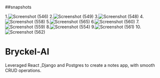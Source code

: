 ##snapshots

1.![Screenshot (546)](https://github.com/Bhumika07092001/Bryckel-AI/assets/109783089/d5161489-c343-4750-94ec-2ceb0321098b)
2.![Screenshot (549)](https://github.com/Bhumika07092001/Bryckel-AI/assets/109783089/684c7476-3b16-4e6c-9c0b-4f97590ab2f7)
3.![Screenshot (548)](https://github.com/Bhumika07092001/Bryckel-AI/assets/109783089/3814813b-639c-4422-9b77-5332597222cf)
4.![Screenshot (558)](https://github.com/Bhumika07092001/Bryckel-AI/assets/109783089/19e341a0-9186-4012-8e3a-2cc39ec25982)
5.![Screenshot (565)](https://github.com/Bhumika07092001/Bryckel-AI/assets/109783089/d070e053-c53a-44ef-aabc-375f698d8b18)
6.![Screenshot (560)](https://github.com/Bhumika07092001/Bryckel-AI/assets/109783089/218b0921-eb0a-4d9e-9e5d-46c1c77c06e8)
7.![Screenshot (559)](https://github.com/Bhumika07092001/Bryckel-AI/assets/109783089/bf680a91-43ab-4efc-9512-57c1202dc0d4)
8.![Screenshot (554)](https://github.com/Bhumika07092001/Bryckel-AI/assets/109783089/efa1c3ef-b838-433e-b3bd-85d5c71815c4)
9.![Screenshot (561)](https://github.com/Bhumika07092001/Bryckel-AI/assets/109783089/2ab0e432-2caa-4206-8db9-63b148a0841e)
10.![Screenshot (562)](https://github.com/Bhumika07092001/Bryckel-AI/assets/109783089/f2842f22-e0b3-429c-b61b-6665e83c7d76)








# Bryckel-AI
Leveraged React ,Django and Postgres to create a notes app, with smooth CRUD operations.
